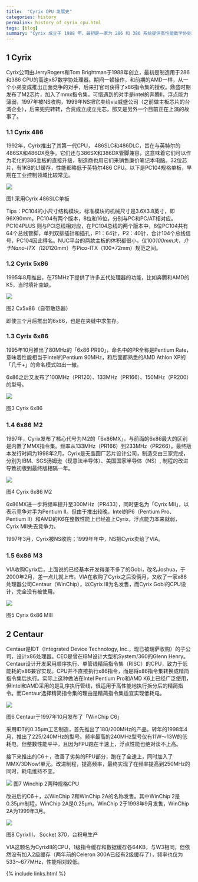 ```yaml
---
title:  "Cyrix CPU 发展史"
categories: history
permalink: history_of_cyrix_cpu.html
tags: [blog]
summary: "Cyrix 成立于 1988 年，最初是一家为 286 和 386 系统提供高性能数学协处理器的专业制造商。该公司由前德州仪器员工创立。Cyrix 一直是无晶圆制造商。早期，他们使用德州仪器和SGS Thomson的生产设施。1994 年，Cyrix 转向IBM微电子。Cyrix 生产了他们自己设计的 CPU，例如 486 级处理器（部分采用 Pentium 技术和 486 引脚，称为 5x86）和 Pentium Pro 级 CPU，带有 Pentium 引脚 (6x86)，使用带有 x86 转换的 RISC 内核。众所周知，6x86 的 FPU 速度较慢。与AMD不同，Cyrix 从未制造或销​​售过英特尔在许可下进行设计，但在内部设计了一切，从头开始。1997 年 8 月 Cyrix与 National Semiconductor合并。 1999 年 6 月，威盛收购了 Cyrix 的剩余部分。到了这个时候，原来的开发团队已经不复存在，产品已经过时了，唯一有价值的就是 Cyrix 的名字。"
---
```


## 1 Cyrix
Cyrix公司由JerryRogers和Tom Brightman于1988年创立，最初是制造用于286和386 CPU的高速x87数学协处理器。期间一顿操作，和前期的AMD一样，从一个小弟变成推出正面竞争的对手，后来打官司获得了x86指令集的授权。鼎盛时期发布了M2芯片，加入了mmx指令集，可惜遇到的对手是intel的奔腾II，浮点能力薄弱，1997年被NS收购，1999年NS把它卖给via威盛公司（之前做主板芯片的台湾企业），后来兜兜转转，合资成立成立兆芯，那又是另外一个目前正在上演的故事了。

### 1.1 Cyrix 486
1992年，Cyrix推出了其第一代CPU， 486SLC和486DLC，旨在与英特尔的486SX和486DX竞争。它们还与386SX和386DX管脚兼容，这意味着它们可以作为老化的386主板的直接升级，制造商也用它们来销售廉价笔记本电脑。32位芯片，有1KB的L1缓存，性能都略低于英特尔486 CPU。以下是PC104规格单板，早期在工业控制领域比较常见。

![](/images/blogs/Cyrix-486SLC.jpg)

图1 采用Cyrix 486SLC单板

Tips：PC104的小尺寸结构模块，标准模块的机械尺寸是3.6X3.8英寸，即96X90mm，PC104有两个版本，8位和16位，分别与PC和PC/AT相对应。PC104PLUS 则与PCI总线相对应，在PC104总线的两个版本中，8位PC104共有64个总线管脚，单列双排插针和插孔，P1：64针，P2：40针，合计104个总线信号，PC104因此得名。NUC平台的两款主板的体积都很小，仅100*100mm大，介于Nano-ITX（120*120mm）与Pico-ITX（100*72mm）规范之间。

### 1.2 Cyrix 5x86
1995年8月推出，在75MHz下提供了许多五代处理器的功能，比如奔腾和AMD的K5，当时填补空缺。

![](/images/blogs/Cyrix-5x86.jpg)

图2 Cx5x86（自带散热器）

即使三个月后推出的6x86，也是在夹缝中求生存。

### 1.3 Cyrix 6x86
1995年10月推出了80MHz的「6x86 PR90」，命名中的PR全称是Pentium Rate，意味着性能相当于Intel的Pentium 90MHz，和后面都熟悉的AMD Athlon XP的「几千+」的命名模式如出一辙。

6x86之后又发布了100MHz（PR120）、133MHz（PR166）、150MHz（PR200）的型号。

![](/images/blogs/Cyrix-6x86.jpg)

图3 Cyrix 6x86

### 1.4 6x86 Ｍ2
1997年，Cyrix发布了核心代号为Ｍ2的「6x86MX」，与前面的6x86最大的区别是内置了MMX指令集。频率从133MHz（PR166）到233MHz（PR266）。最终版本发行时间为1998年2月。Cyrix是无晶圆厂芯片设计公司，制造交由三家完成，分别为IBM、SGS汤姆逊（现意法半导体）、美国国家半导体（NS）, 制程的改进导致初版到最终版相隔一年。

![](/images/blogs/Cyrix-6x86-M2.jpg)

图4 Cyrix 6x86 M2

6x86MX进一步将频率提升至300MHz（PR433），同时更名为「Cyrix MII」，以表示竞争对手为Pentium II。但由于推出较晚，Intel的P6（Pentium Pro、Pentium II）和AMD的K6在整数性能上已经追上Cyrix，浮点能力本来就弱，Cyrix MII失去竞争力。

1997年3月，Cyrix被NS收购；1999年年中，NS把Cyrix卖给了VIA。

### 1.5 6x86 Ｍ3
VIA收购Cyrix后，上面说的已经基本开发得差不多了的Gobi，改名Joshua，于2000年2月，差一点儿就上市。VIA在收购了Cyrix之后没俩月，又收了一家x86处理器公司Centaur（WinChip），以Cyrix III为名发售，而Cyrix Gobi的CPU设计，完全没有被使用。

![](/images/blogs/Cyrix-6x86-MIII.jpg)

图5 Cyrix 6x86 MIII


## 2 Centaur
Centaur是IDT（Integrated Device Technology, Inc.，现已被瑞萨收购）的子公司，设计x86处理器。CEO是曾在IBM设计大型机System/360的Glenn Henry。Centaur设计开发采用顺序执行、单管线精简指令集（RISC）的CPU，致力于低能耗的x86兼容实现。CPU并不直接执行x86指令，而是将x86指令集转换成精简指令集后执行。实际上这种做法在Intel Pentium Pro和AMD K6上已经广泛使用，但Intel和AMD采用的是乱序执行管线，很适用于高性能地执行拆分后的精简指令。而Centaur选择精简指令集的理由是精简指令集适宜实现低耗电。

![](/images/blogs/WinChip-C6.jpg)

图6 Centaur于1997年10月发布了「WinChip C6」

采用IDT的0.35μm工艺制造，首先推出了180/200MHz的产品。转年的1998年4月，推出了225/240MHz的型号。频率最高的240MHz型号仅有11W～13W的低耗电，但整数性能平平，且因为FPU跑在半速上，浮点性能也绝对谈不上高。

接下来推出的C6＋，改善了劣势的FPU部分，跑在了全速上，同时加入了MMX/3DNow!单元。改进制程，提高频率，最终实现了在频率提高到250MHz的同时，耗电维持不变。

![](/images/blogs/WinChip-2.jpg)
图7 Winchip 2两种规格CPU

改进后的C6＋，以WinChip 2和WinChip 2A的名称发售。其中WinChip 2是0.35μm制程，WinChip 2A是0.25μm。WinChip 2于1998年9月发售，WinChip 2A为1999年3月。

![](/images/blogs/CyrixIII-Socket370.jpg)

图8 CyrixIII， Socket 370，台积电生产

VIA这颗名为CyrixIII的CPU，1级指令缓存和数据缓存各64KB，与W3相同，但依然没有加入2级缓存（两年前的Celeron 300A已经有2级缓存了），频率也仅为533～677MHz，性能相对较低。

{% include links.html %}
